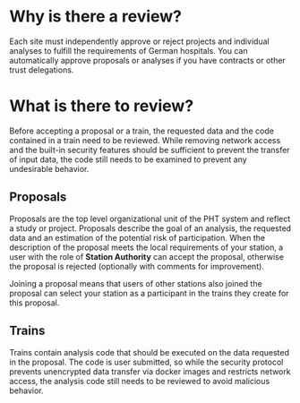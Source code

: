 # Why is there a review?
Each site must independently approve or reject projects and individual analyses to fulfill the requirements of German
hospitals. You can automatically approve proposals or analyses if you have contracts or other trust delegations.

# What is there to review?
Before accepting a proposal or a train, the requested data and the code contained in a train need to be reviewed. While
removing network access and the built-in security features should be sufficient to prevent the transfer of input data,
the code still needs to be examined to prevent any undesirable behavior.

## Proposals
Proposals are the top level organizational unit of the PHT system and reflect a study or project.
Proposals describe the goal of an analysis, the requested data and an estimation of the potential risk of participation.
When the description of the proposal meets the local requirements of your station, a user with the role of
**Station Authority** can accept the proposal, otherwise the proposal is rejected (optionally with comments for improvement).

Joining a proposal means that users of other stations also joined the proposal can select your station as a
participant in the trains they create for this proposal.

## Trains
Trains contain analysis code that should be executed on the data requested in the proposal. The code is user submitted,
so while the security protocol prevents unencrypted data transfer via docker images and restricts network access,
the analysis code still needs to be reviewed to avoid malicious behavior.
